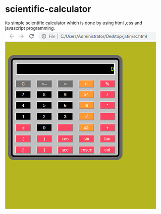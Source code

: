 # scientific-calculator
its simple scientific calculator which is done by using html ,css and javascript programming.
![scientific calculator](Capture.PNG)
